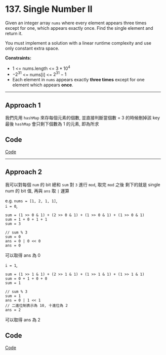 # 137. Single Number II

Given an integer array `nums` where every element appears three times except for one, which appears exactly once. Find the single element and return it.

You must implement a solution with a linear runtime complexity and use only constant extra space.

**Constraints:**
- $1$ <= nums.length <= $3 * 10^4$
- $-2^{31}$ <= nums[i] <= $2^{31} - 1$
- Each element in `nums` appears exactly **three times** except for one element which appears **once**.

---

## Approach 1

我們先用 `hashMap` 來存每個元素的個數, 並直接判斷當個數 = 3 的時候刪掉該 key  
最後 `hashMap` 會只剩下個數為 1 的元素, 即為所求

## Code
[Code](./solution.go)

---

## Approach 2

我可以對每個 `num` 的 bit 總和 `sum` 對 `3` 進行 `mod`, 取完 `mod` 之後 剩下的就是 single num 的 bit 值, 再與 `ans` 取 `|` 運算

e.g. `nums = [1, 2, 1, 1]`,  
`i = 0`,  
```
sum = (1 >> 0 & 1) + (2 >> 0 & 1) + (1 >> 0 & 1) + (1 >> 0 & 1)
sum = 1 + 0 + 1 + 1
sum = 3

// sum % 3
sum = 0
ans = 0 | 0 << 0
ans = 0
```
可以取得 ans 為 0

`i = 1`,  
```
sum = (1 >> 1 & 1) + (2 >> 1 & 1) + (1 >> 1 & 1) + (1 >> 1 & 1)
sum = 0 + 1 + 0 + 0
sum = 1

// sum % 3
sum = 1
ans = 0 | 1 << 1
// 二進位制表示為 10, 十進位為 2
ans = 2
```
可以取得 ans 為 2

## Code
[Code](./solution2.go)
